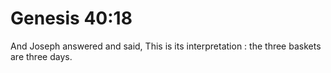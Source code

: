 # Genesis 40:18

And Joseph answered and said, This is its interpretation : the three baskets are three days.
